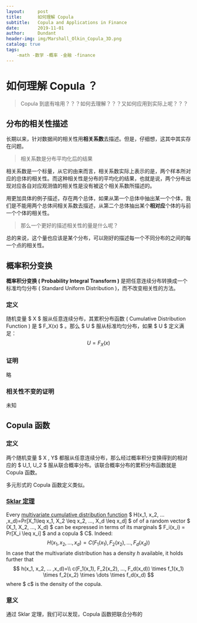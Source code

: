 ```yaml
---
layout:     post
title:      如何理解 Copula
subtitle:   Copula and Applications in Finance
date:       2019-11-01
author:     Dundant
header-img: img/Marshall_Olkin_Copula_3D.png
catalog: true
tags:
    -math -数学 -概率 -金融 -finance
---
```


# 如何理解 Copula ？

> Copula 到底有啥用？？？如何去理解？？？又如何应用到实际上呢？？？

## 分布的相关性描述

长期以来，针对数据间的相关性用**相关系数**去描述。但是，仔细想，这其中其实存在问题。

> 相关系数是分布平均化后的结果

相关系数是一个标量，从它的由来而言，相关系数实际上表示的是，两个样本所对应的总体的相关性。而这种相关性是分布的平均化的结果，也就是说，两个分布出现对应各自对应观测值的相关性是没有被这个相关系数所描述的。

用更加具体的例子描述，存在两个总体，如果从第一个总体中抽出某一个个体，我们是不能用两个总体间相关系数去描述，从第二个总体抽出某个**相对应**个体的与前一个个体的相关性。

> 那么一个更好的描述相关性的量是什么呢？

总的来说，这个量也应该是某个分布，可以刚好的描述每一个不同分布的之间的每一个点的相关性。

## 概率积分变换

**概率积分变换 ( Probability Integral Transform )** 是把任意连续分布转换成一个标准均匀分布 ( Standard Uniform Distribution )，而不改变相关性的方法。

### 定义

随机变量 $ X $ 服从任意连续分布，其累积分布函数 ( Cumulative Distribution Function ) 是 $ F_X(x) $ 。那么 $ U $ 服从标准均匀分布，如果 $ U $ 定义满足：
$$
U = F_X(x)
$$

### 证明

略

### 相关性不变的证明

未知

## Copula 函数

### 定义

两个随机变量 $ X , Y$ 都服从任意连续分布，那么经过概率积分变换得到的相对应的 $ U_1, U_2 $ 服从联合概率分布。该联合概率分布的累积分布函数就是 Copula 函数。

多元形式的 Copula 函数定义类似。

### [Sklar 定理](https://en.wikipedia.org/wiki/Copula_(probability_theory)#Sklar's_theorem)

Every [multivariate cumulative distribution function](https://en.wikipedia.org/wiki/Cumulative_distribution_function#Multivariate_case)  $ H(x_1, x_2, ... ,x_d)=Pr[X_1\leq x_1, X_2 \leq x_2, ..., X_d \leq x_d] $  of of a random vector $ (X_1, X_2, ..., X_d) $ can be expressed in terms of its marginals $ F_i(x_i) = Pr[X_i \leq x_i] $ and a copula $ C$. Indeed:
$$
H(x_1, x_2, ... ,x_d)=C(F_1(x_1), F_2(x_2), ..., F_d(x_d))
$$
In case that the multivariate distribution has a density $h$ available, it holds further that
$$
h(x_1, x_2, ... ,x_d)=\\
c(F_1(x_1), F_2(x_2), ..., F_d(x_d)) \times f_1(x_1) \times f_2(x_2) \times \dots \times f_d(x_d)
$$
where $ c$ is the density of the copula.

### 意义

通过 Sklar 定理，我们可以发现，Copula 函数把联合分布的
